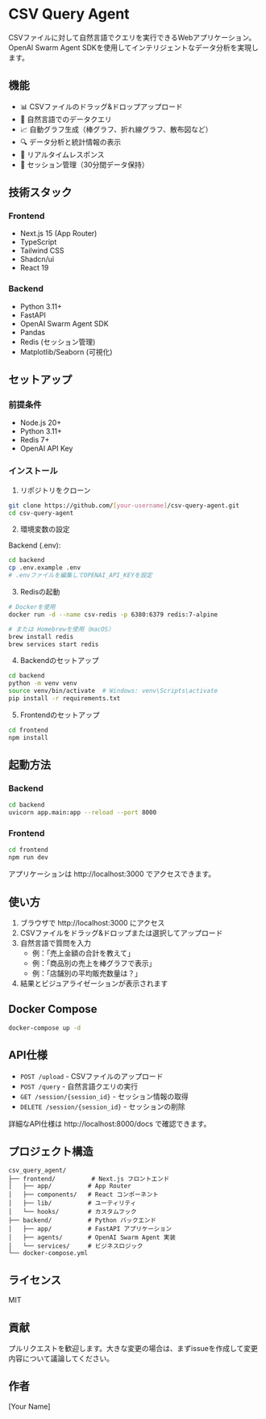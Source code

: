 # CSV Query Agent

CSVファイルに対して自然言語でクエリを実行できるWebアプリケーション。OpenAI Swarm Agent SDKを使用してインテリジェントなデータ分析を実現します。

## 機能

- 📊 CSVファイルのドラッグ&ドロップアップロード
- 💬 自然言語でのデータクエリ
- 📈 自動グラフ生成（棒グラフ、折れ線グラフ、散布図など）
- 🔍 データ分析と統計情報の表示
- 🚀 リアルタイムレスポンス
- 🔐 セッション管理（30分間データ保持）

## 技術スタック

### Frontend
- Next.js 15 (App Router)
- TypeScript
- Tailwind CSS
- Shadcn/ui
- React 19

### Backend
- Python 3.11+
- FastAPI
- OpenAI Swarm Agent SDK
- Pandas
- Redis (セッション管理)
- Matplotlib/Seaborn (可視化)

## セットアップ

### 前提条件
- Node.js 20+
- Python 3.11+
- Redis 7+
- OpenAI API Key

### インストール

1. リポジトリをクローン
```bash
git clone https://github.com/[your-username]/csv-query-agent.git
cd csv-query-agent
```

2. 環境変数の設定

Backend (.env):
```bash
cd backend
cp .env.example .env
# .envファイルを編集してOPENAI_API_KEYを設定
```

3. Redisの起動
```bash
# Dockerを使用
docker run -d --name csv-redis -p 6380:6379 redis:7-alpine

# または Homebrewを使用（macOS）
brew install redis
brew services start redis
```

4. Backendのセットアップ
```bash
cd backend
python -m venv venv
source venv/bin/activate  # Windows: venv\Scripts\activate
pip install -r requirements.txt
```

5. Frontendのセットアップ
```bash
cd frontend
npm install
```

## 起動方法

### Backend
```bash
cd backend
uvicorn app.main:app --reload --port 8000
```

### Frontend
```bash
cd frontend
npm run dev
```

アプリケーションは http://localhost:3000 でアクセスできます。

## 使い方

1. ブラウザで http://localhost:3000 にアクセス
2. CSVファイルをドラッグ&ドロップまたは選択してアップロード
3. 自然言語で質問を入力
   - 例：「売上金額の合計を教えて」
   - 例：「商品別の売上を棒グラフで表示」
   - 例：「店舗別の平均販売数量は？」
4. 結果とビジュアライゼーションが表示されます

## Docker Compose

```bash
docker-compose up -d
```

## API仕様

- `POST /upload` - CSVファイルのアップロード
- `POST /query` - 自然言語クエリの実行
- `GET /session/{session_id}` - セッション情報の取得
- `DELETE /session/{session_id}` - セッションの削除

詳細なAPI仕様は http://localhost:8000/docs で確認できます。

## プロジェクト構造

```
csv_query_agent/
├── frontend/          # Next.js フロントエンド
│   ├── app/          # App Router
│   ├── components/   # React コンポーネント
│   ├── lib/          # ユーティリティ
│   └── hooks/        # カスタムフック
├── backend/          # Python バックエンド
│   ├── app/          # FastAPI アプリケーション
│   ├── agents/       # OpenAI Swarm Agent 実装
│   └── services/     # ビジネスロジック
└── docker-compose.yml

```

## ライセンス

MIT

## 貢献

プルリクエストを歓迎します。大きな変更の場合は、まずissueを作成して変更内容について議論してください。

## 作者

[Your Name]